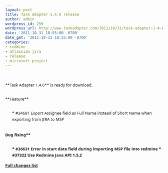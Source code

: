 ```yaml
---
layout: post
title: Task Adapter 1.4.6 release
author: admin
wordpress_id: 259
wordpress_url: http://www.taskadapter.com/2011/10/31/task-adapter-1-4-6-release/
date: '2011-10-31 18:55:00 -0700'
date_gmt: '2011-10-31 18:55:00 -0700'
categories:
- redmine
- atlassian jira
- release
- microsoft project
---
```

<p><br/>
<div style="font-family: 'Lucida Grande', 'Lucida Sans Unicode', 'Segoe UI', Helvetica, Arial, sans-serif; font-size: 13px; line-height: 20px; margin-bottom: 25px;"><span style="background-color: white;">**Task Adapter 1.4.6** is<a href="/download"> ready for download</a>.</span></div>
<div style="font-family: 'Lucida Grande', 'Lucida Sans Unicode', 'Segoe UI', Helvetica, Arial, sans-serif; font-size: 13px; line-height: 20px; margin-bottom: 25px;"><span style="background-color: white;">**Feature**</span></div>
<ul style="font-family: 'Lucida Grande', 'Lucida Sans Unicode', 'Segoe UI', Helvetica, Arial, sans-serif; font-size: 13px; line-height: 20px;">
* <span style="background-color: white;">#34681 Export Assignee field as Full Name instead of Short Name when exporting from JIRA to MSP</span></ul><br/>
<div style="font-family: 'Lucida Grande', 'Lucida Sans Unicode', 'Segoe UI', Helvetica, Arial, sans-serif; font-size: 13px; line-height: 20px; margin-bottom: 25px;"><b style="background-color: white;">Bug fixing**</div>
<ul style="font-family: 'Lucida Grande', 'Lucida Sans Unicode', 'Segoe UI', Helvetica, Arial, sans-serif; font-size: 13px; line-height: 20px;">
* <span style="background-color: white;">#36631 Error in start date field during importing MSP file into redmine</span>
* <span style="background-color: white;">#37322 Use Redmine Java API 1.5.2</span></ul>
<div style="font-family: 'Lucida Grande', 'Lucida Sans Unicode', 'Segoe UI', Helvetica, Arial, sans-serif; font-size: 13px; line-height: 20px; margin-bottom: 25px;"><span style="background-color: white;"><a href="http://www.hostedredmine.com/projects/ta/versions/1368">Full changes list</a></span></div></p>
